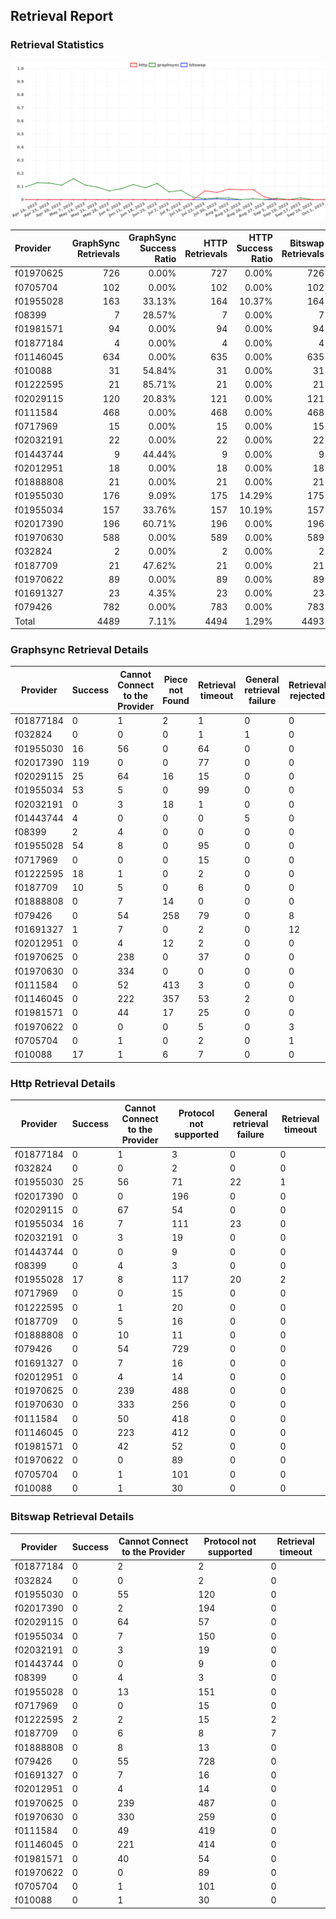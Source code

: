 ## Retrieval Report
### Retrieval Statistics
<img src="https://raw.githubusercontent.com/data-preservation-programs/filplus-checker-assets/main/filecoin-project/filecoin-plus-large-datasets/issues/1533/1696297416938.png"/>

| Provider  | GraphSync Retrievals | GraphSync Success Ratio | HTTP Retrievals | HTTP Success Ratio | Bitswap Retrievals | Bitswap Success Ratio |
| :-------- | -------------------: | ----------------------: | --------------: | -----------------: | -----------------: | --------------------: |
| f01970625 |                  726 |                   0.00% |             727 |              0.00% |                726 |                 0.00% |
| f0705704  |                  102 |                   0.00% |             102 |              0.00% |                102 |                 0.00% |
| f01955028 |                  163 |                  33.13% |             164 |             10.37% |                164 |                 0.00% |
| f08399    |                    7 |                  28.57% |               7 |              0.00% |                  7 |                 0.00% |
| f01981571 |                   94 |                   0.00% |              94 |              0.00% |                 94 |                 0.00% |
| f01877184 |                    4 |                   0.00% |               4 |              0.00% |                  4 |                 0.00% |
| f01146045 |                  634 |                   0.00% |             635 |              0.00% |                635 |                 0.00% |
| f010088   |                   31 |                  54.84% |              31 |              0.00% |                 31 |                 0.00% |
| f01222595 |                   21 |                  85.71% |              21 |              0.00% |                 21 |                 9.52% |
| f02029115 |                  120 |                  20.83% |             121 |              0.00% |                121 |                 0.00% |
| f0111584  |                  468 |                   0.00% |             468 |              0.00% |                468 |                 0.00% |
| f0717969  |                   15 |                   0.00% |              15 |              0.00% |                 15 |                 0.00% |
| f02032191 |                   22 |                   0.00% |              22 |              0.00% |                 22 |                 0.00% |
| f01443744 |                    9 |                  44.44% |               9 |              0.00% |                  9 |                 0.00% |
| f02012951 |                   18 |                   0.00% |              18 |              0.00% |                 18 |                 0.00% |
| f01888808 |                   21 |                   0.00% |              21 |              0.00% |                 21 |                 0.00% |
| f01955030 |                  176 |                   9.09% |             175 |             14.29% |                175 |                 0.00% |
| f01955034 |                  157 |                  33.76% |             157 |             10.19% |                157 |                 0.00% |
| f02017390 |                  196 |                  60.71% |             196 |              0.00% |                196 |                 0.00% |
| f01970630 |                  588 |                   0.00% |             589 |              0.00% |                589 |                 0.00% |
| f032824   |                    2 |                   0.00% |               2 |              0.00% |                  2 |                 0.00% |
| f0187709  |                   21 |                  47.62% |              21 |              0.00% |                 21 |                 0.00% |
| f01970622 |                   89 |                   0.00% |              89 |              0.00% |                 89 |                 0.00% |
| f01691327 |                   23 |                   4.35% |              23 |              0.00% |                 23 |                 0.00% |
| f079426   |                  782 |                   0.00% |             783 |              0.00% |                783 |                 0.00% |
| Total     |                 4489 |                   7.11% |            4494 |              1.29% |               4493 |                 0.04% |

### Graphsync Retrieval Details
| Provider  | Success | Cannot Connect to the Provider | Piece not Found | Retrieval timeout | General retrieval failure | Retrieval rejected | Unconfirmed block transfer | Provider not online | Retrieval not free | Retrieval throttled |
| --------- | ------- | ------------------------------ | --------------- | ----------------- | ------------------------- | ------------------ | -------------------------- | ------------------- | ------------------ | ------------------- |
| f01877184 | 0       | 1                              | 2               | 1                 | 0                         | 0                  | 0                          | 0                   | 0                  | 0                   |
| f032824   | 0       | 0                              | 0               | 1                 | 1                         | 0                  | 0                          | 0                   | 0                  | 0                   |
| f01955030 | 16      | 56                             | 0               | 64                | 0                         | 0                  | 0                          | 40                  | 0                  | 0                   |
| f02017390 | 119     | 0                              | 0               | 77                | 0                         | 0                  | 0                          | 0                   | 0                  | 0                   |
| f02029115 | 25      | 64                             | 16              | 15                | 0                         | 0                  | 0                          | 0                   | 0                  | 0                   |
| f01955034 | 53      | 5                              | 0               | 99                | 0                         | 0                  | 0                          | 0                   | 0                  | 0                   |
| f02032191 | 0       | 3                              | 18              | 1                 | 0                         | 0                  | 0                          | 0                   | 0                  | 0                   |
| f01443744 | 4       | 0                              | 0               | 0                 | 5                         | 0                  | 0                          | 0                   | 0                  | 0                   |
| f08399    | 2       | 4                              | 0               | 0                 | 0                         | 0                  | 0                          | 0                   | 0                  | 1                   |
| f01955028 | 54      | 8                              | 0               | 95                | 0                         | 0                  | 6                          | 0                   | 0                  | 0                   |
| f0717969  | 0       | 0                              | 0               | 15                | 0                         | 0                  | 0                          | 0                   | 0                  | 0                   |
| f01222595 | 18      | 1                              | 0               | 2                 | 0                         | 0                  | 0                          | 0                   | 0                  | 0                   |
| f0187709  | 10      | 5                              | 0               | 6                 | 0                         | 0                  | 0                          | 0                   | 0                  | 0                   |
| f01888808 | 0       | 7                              | 14              | 0                 | 0                         | 0                  | 0                          | 0                   | 0                  | 0                   |
| f079426   | 0       | 54                             | 258             | 79                | 0                         | 8                  | 0                          | 0                   | 383                | 0                   |
| f01691327 | 1       | 7                              | 0               | 2                 | 0                         | 12                 | 1                          | 0                   | 0                  | 0                   |
| f02012951 | 0       | 4                              | 12              | 2                 | 0                         | 0                  | 0                          | 0                   | 0                  | 0                   |
| f01970625 | 0       | 238                            | 0               | 37                | 0                         | 0                  | 0                          | 451                 | 0                  | 0                   |
| f01970630 | 0       | 334                            | 0               | 0                 | 0                         | 0                  | 0                          | 254                 | 0                  | 0                   |
| f0111584  | 0       | 52                             | 413             | 3                 | 0                         | 0                  | 0                          | 0                   | 0                  | 0                   |
| f01146045 | 0       | 222                            | 357             | 53                | 2                         | 0                  | 0                          | 0                   | 0                  | 0                   |
| f01981571 | 0       | 44                             | 17              | 25                | 0                         | 0                  | 8                          | 0                   | 0                  | 0                   |
| f01970622 | 0       | 0                              | 0               | 5                 | 0                         | 3                  | 6                          | 75                  | 0                  | 0                   |
| f0705704  | 0       | 1                              | 0               | 2                 | 0                         | 1                  | 9                          | 48                  | 41                 | 0                   |
| f010088   | 17      | 1                              | 6               | 7                 | 0                         | 0                  | 0                          | 0                   | 0                  | 0                   |

### Http Retrieval Details
| Provider  | Success | Cannot Connect to the Provider | Protocol not supported | General retrieval failure | Retrieval timeout |
| --------- | ------- | ------------------------------ | ---------------------- | ------------------------- | ----------------- |
| f01877184 | 0       | 1                              | 3                      | 0                         | 0                 |
| f032824   | 0       | 0                              | 2                      | 0                         | 0                 |
| f01955030 | 25      | 56                             | 71                     | 22                        | 1                 |
| f02017390 | 0       | 0                              | 196                    | 0                         | 0                 |
| f02029115 | 0       | 67                             | 54                     | 0                         | 0                 |
| f01955034 | 16      | 7                              | 111                    | 23                        | 0                 |
| f02032191 | 0       | 3                              | 19                     | 0                         | 0                 |
| f01443744 | 0       | 0                              | 9                      | 0                         | 0                 |
| f08399    | 0       | 4                              | 3                      | 0                         | 0                 |
| f01955028 | 17      | 8                              | 117                    | 20                        | 2                 |
| f0717969  | 0       | 0                              | 15                     | 0                         | 0                 |
| f01222595 | 0       | 1                              | 20                     | 0                         | 0                 |
| f0187709  | 0       | 5                              | 16                     | 0                         | 0                 |
| f01888808 | 0       | 10                             | 11                     | 0                         | 0                 |
| f079426   | 0       | 54                             | 729                    | 0                         | 0                 |
| f01691327 | 0       | 7                              | 16                     | 0                         | 0                 |
| f02012951 | 0       | 4                              | 14                     | 0                         | 0                 |
| f01970625 | 0       | 239                            | 488                    | 0                         | 0                 |
| f01970630 | 0       | 333                            | 256                    | 0                         | 0                 |
| f0111584  | 0       | 50                             | 418                    | 0                         | 0                 |
| f01146045 | 0       | 223                            | 412                    | 0                         | 0                 |
| f01981571 | 0       | 42                             | 52                     | 0                         | 0                 |
| f01970622 | 0       | 0                              | 89                     | 0                         | 0                 |
| f0705704  | 0       | 1                              | 101                    | 0                         | 0                 |
| f010088   | 0       | 1                              | 30                     | 0                         | 0                 |

### Bitswap Retrieval Details
| Provider  | Success | Cannot Connect to the Provider | Protocol not supported | Retrieval timeout |
| --------- | ------- | ------------------------------ | ---------------------- | ----------------- |
| f01877184 | 0       | 2                              | 2                      | 0                 |
| f032824   | 0       | 0                              | 2                      | 0                 |
| f01955030 | 0       | 55                             | 120                    | 0                 |
| f02017390 | 0       | 2                              | 194                    | 0                 |
| f02029115 | 0       | 64                             | 57                     | 0                 |
| f01955034 | 0       | 7                              | 150                    | 0                 |
| f02032191 | 0       | 3                              | 19                     | 0                 |
| f01443744 | 0       | 0                              | 9                      | 0                 |
| f08399    | 0       | 4                              | 3                      | 0                 |
| f01955028 | 0       | 13                             | 151                    | 0                 |
| f0717969  | 0       | 0                              | 15                     | 0                 |
| f01222595 | 2       | 2                              | 15                     | 2                 |
| f0187709  | 0       | 6                              | 8                      | 7                 |
| f01888808 | 0       | 8                              | 13                     | 0                 |
| f079426   | 0       | 55                             | 728                    | 0                 |
| f01691327 | 0       | 7                              | 16                     | 0                 |
| f02012951 | 0       | 4                              | 14                     | 0                 |
| f01970625 | 0       | 239                            | 487                    | 0                 |
| f01970630 | 0       | 330                            | 259                    | 0                 |
| f0111584  | 0       | 49                             | 419                    | 0                 |
| f01146045 | 0       | 221                            | 414                    | 0                 |
| f01981571 | 0       | 40                             | 54                     | 0                 |
| f01970622 | 0       | 0                              | 89                     | 0                 |
| f0705704  | 0       | 1                              | 101                    | 0                 |
| f010088   | 0       | 1                              | 30                     | 0                 |
